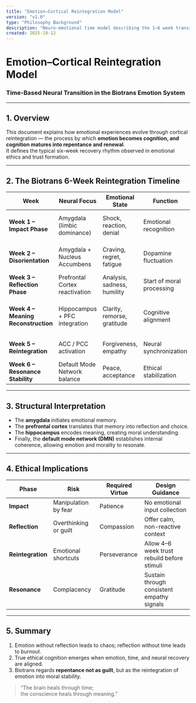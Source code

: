 ```yaml
---
title: "Emotion–Cortical Reintegration Model"
version: "v1.0"
type: "Philosophy Background"
description: "Neuro-emotional time model describing the 1–6 week transition from emotion to cognition to repentance within Biotrans' ethical architecture."
created: 2025-10-12
---
```


# Emotion–Cortical Reintegration Model  
### Time-Based Neural Transition in the Biotrans Emotion System  

---

## 1. Overview  

This document explains how emotional experiences evolve through cortical reintegration — the process by which **emotion becomes cognition, and cognition matures into repentance and renewal**.  
It defines the typical six-week recovery rhythm observed in emotional ethics and trust formation.  

---

## 2. The Biotrans 6-Week Reintegration Timeline  

| Week | Neural Focus | Emotional State | Function | Ethical Note |
|------|---------------|-----------------|-----------|---------------|
| **Week 1 – Impact Phase** | Amygdala (limbic dominance) | Shock, reaction, denial | Emotional recognition | Avoid immediate moral judgment |
| **Week 2 – Disorientation** | Amygdala + Nucleus Accumbens | Craving, regret, fatigue | Dopamine fluctuation | Rest; prevent compulsive reaction |
| **Week 3 – Reflection Phase** | Prefrontal Cortex reactivation | Analysis, sadness, humility | Start of moral processing | Encourage reflection, journaling |
| **Week 4 – Meaning Reconstruction** | Hippocampus + PFC integration | Clarity, remorse, gratitude | Cognitive alignment | Refrain from emotional re-stimulation |
| **Week 5 – Reintegration** | ACC / PCC activation | Forgiveness, empathy | Neural synchronization | Safe to re-engage emotionally |
| **Week 6 – Resonance Stability** | Default Mode Network balance | Peace, acceptance | Ethical stabilization | Recovered readiness for trust |

---

## 3. Structural Interpretation  

- The **amygdala** initiates emotional memory.  
- The **prefrontal cortex** translates that memory into reflection and choice.  
- The **hippocampus** encodes meaning, creating moral understanding.  
- Finally, the **default mode network (DMN)** establishes internal coherence, allowing emotion and morality to resonate.

---

## 4. Ethical Implications  

| Phase | Risk | Required Virtue | Design Guidance |
|--------|------|------------------|----------------|
| **Impact** | Manipulation by fear | Patience | No emotional input collection |
| **Reflection** | Overthinking or guilt | Compassion | Offer calm, non-reactive context |
| **Reintegration** | Emotional shortcuts | Perseverance | Allow 4–6 week trust rebuild before stimuli |
| **Resonance** | Complacency | Gratitude | Sustain through consistent empathy signals |

---

## 5. Summary  

1. Emotion without reflection leads to chaos; reflection without time leads to burnout.  
2. True ethical cognition emerges when emotion, time, and neural recovery are aligned.  
3. Biotrans regards **repentance not as guilt**, but as the reintegration of emotion into moral stability.  

> “The brain heals through time;  
> the conscience heals through meaning.”
